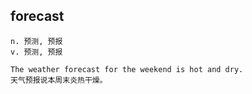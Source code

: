 ## forecast
```
n. 预测, 预报
v. 预测, 预报

The weather forecast for the weekend is hot and dry.
天气预报说本周末炎热干燥。
```